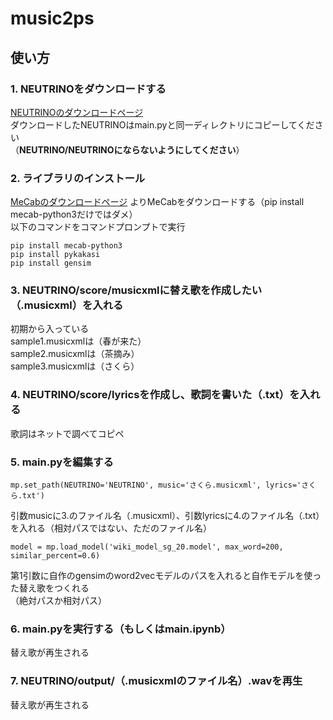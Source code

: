 # music2ps
## 使い方
### 1. NEUTRINOをダウンロードする
[NEUTRINOのダウンロードページ](https://studio-neutrino.com/)  
ダウンロードしたNEUTRINOはmain.pyと同一ディレクトリにコピーしてください  
（**NEUTRINO/NEUTRINOにならないようにしてください**）
### 2. ライブラリのインストール
[MeCabのダウンロードページ](https://www.mlab.im.dendai.ac.jp/~yamada/ir/MorphologicalAnalyzer/MeCab.html)
よりMeCabをダウンロードする（pip install mecab-python3だけではダメ）  
以下のコマンドをコマンドプロンプトで実行
```
pip install mecab-python3
pip install pykakasi
pip install gensim
```
### 3. NEUTRINO/score/musicxmlに替え歌を作成したい（.musicxml）を入れる
初期から入っている  
sample1.musicxmlは（春が来た）  
sample2.musicxmlは（茶摘み）  
sample3.musicxmlは（さくら）
### 4. NEUTRINO/score/lyricsを作成し、歌詞を書いた（.txt）を入れる
歌詞はネットで調べてコピペ
### 5. main.pyを編集する
```
mp.set_path(NEUTRINO='NEUTRINO', music='さくら.musicxml', lyrics='さくら.txt')
```
引数musicに3.のファイル名（.musicxml）、引数lyricsに4.のファイル名（.txt）を入れる（相対パスではない、ただのファイル名）
```
model = mp.load_model('wiki_model_sg_20.model', max_word=200, similar_percent=0.6)
```
第1引数に自作のgensimのword2vecモデルのパスを入れると自作モデルを使った替え歌をつくれる  
（絶対パスか相対パス）
### 6. main.pyを実行する（もしくはmain.ipynb）
替え歌が再生される
### 7. NEUTRINO/output/（.musicxmlのファイル名）.wavを再生
替え歌が再生される
